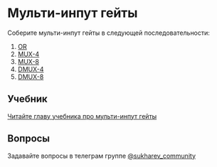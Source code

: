 # Мульти-инпут гейты

Соберите мульти-инпут гейты в следующей последовательности:

1. [OR](01-Or/Or8Way.hdl)
2. [MUX-4](02-Mux/Mux4Way16.hdl)
3. [MUX-8](02-Mux/Mux8Way16.hdl)
4. [DMUX-4](03-DMux/DMux4Way.hdl)
5. [DMUX-8](03-DMux/DMux8Way.hdl)

## Учебник

[Читайте главу учебника про мульти-инпут гейты](https://www.notion.so/sukharev/2439a853dd324e13a165c2dd4e98a1c8)

## Вопросы

Задавайте вопросы в телеграм группе [@sukharev_community](https://www.t.me/sukharev_community)
